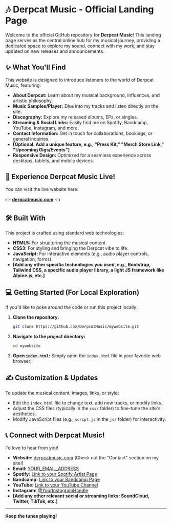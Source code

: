 # 🎶 Derpcat Music - Official Landing Page

Welcome to the official GitHub repository for **Derpcat Music**! This landing page serves as the central online hub for my musical journey, providing a dedicated space to explore my sound, connect with my work, and stay updated on new releases and announcements.

## ✨ What You'll Find

This website is designed to introduce listeners to the world of Derpcat Music, featuring:

*   **About Derpcat:** Learn about my musical background, influences, and artistic philosophy.
*   **Music Samples/Player:** Dive into my tracks and listen directly on the site.
*   **Discography:** Explore my released albums, EPs, or singles.
*   **Streaming & Social Links:** Easily find me on Spotify, Bandcamp, YouTube, Instagram, and more.
*   **Contact Information:** Get in touch for collaborations, bookings, or general inquiries.
*   **[Optional: Add a unique feature, e.g., "Press Kit," "Merch Store Link," "Upcoming Gigs/Events"]**
*   **Responsive Design:** Optimized for a seamless experience across desktops, tablets, and mobile devices.

## 🚀 Experience Derpcat Music Live!

You can visit the live website here:

👉 **[derpcatmusic.com](https://derpcatmusic.com)** 👈

<!-- Optional: Add a screenshot for a quick visual overview -->
<!-- ![Derpcat Music Website Screenshot](screenshot.png) -->

## 🛠️ Built With

This project is crafted using standard web technologies:

*   **HTML5:** For structuring the musical content.
*   **CSS3:** For styling and bringing the Derpcat vibe to life.
*   **JavaScript:** For interactive elements (e.g., audio player controls, navigation, forms).
*   **[Add any other specific technologies you used, e.g., Bootstrap, Tailwind CSS, a specific audio player library, a light JS framework like Alpine.js, etc.]**

## 💻 Getting Started (For Local Exploration)

If you'd like to poke around the code or run this project locally:

1.  **Clone the repository:**
    ```bash
    git clone https://github.com/DerpcatMusic/mywebsite.git
    ```
2.  **Navigate to the project directory:**
    ```bash
    cd mywebsite
    ```
3.  **Open `index.html`:**
    Simply open the `index.html` file in your favorite web browser.

## ✍️ Customization & Updates

To update the musical content, images, links, or style:

*   Edit the `index.html` file to change text, add new tracks, or modify links.
*   Adjust the CSS files (typically in the `css/` folder) to fine-tune the site's aesthetics.
*   Modify JavaScript files (e.g., `script.js` in the `js/` folder) for interactivity.

## 📞 Connect with Derpcat Music!

I'd love to hear from you!

*   **Website:** [derpcatmusic.com](https://derpcatmusic.com) (Check out the "Contact" section on my site!)
*   **Email:** [YOUR_EMAIL_ADDRESS](mailto:your_email@example.com)
*   **Spotify:** [Link to your Spotify Artist Page](https://open.spotify.com/artist/YOUR_ARTIST_ID)
*   **Bandcamp:** [Link to your Bandcamp Page](https://yourband.bandcamp.com/)
*   **YouTube:** [Link to your YouTube Channel](https://www.youtube.com/channel/YOUR_CHANNEL_ID)
*   **Instagram:** [@YourInstagramHandle](https://instagram.com/YourInstagramHandle)
*   **[Add any other relevant social or streaming links: SoundCloud, Twitter, TikTok, etc.]**

---

**Keep the tunes playing!**